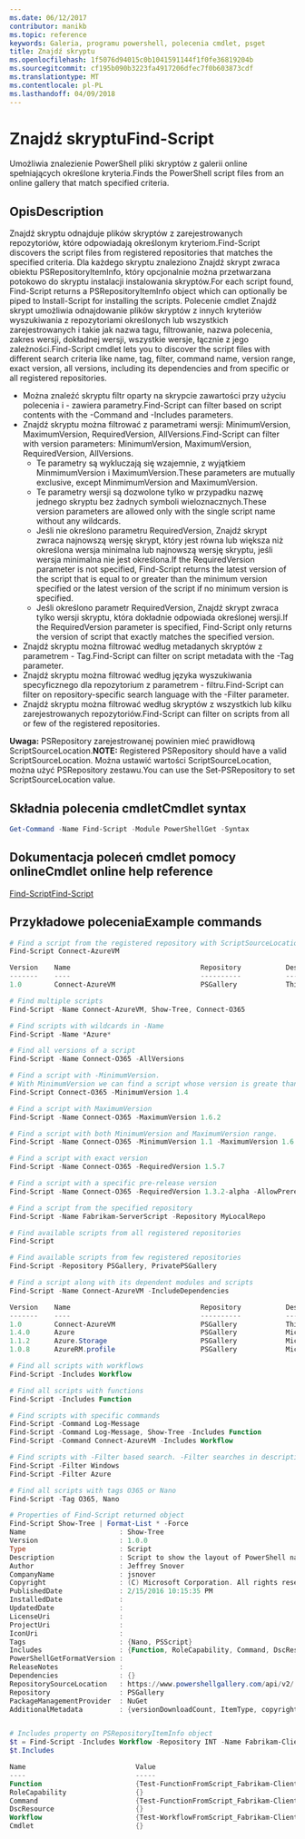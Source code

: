 ```yaml
---
ms.date: 06/12/2017
contributor: manikb
ms.topic: reference
keywords: Galeria, programu powershell, polecenia cmdlet, psget
title: Znajdź skryptu
ms.openlocfilehash: 1f5076d94015c0b1041591144f1f0fe36819204b
ms.sourcegitcommit: cf195b090b3223fa4917206dfec7f0b603873cdf
ms.translationtype: MT
ms.contentlocale: pl-PL
ms.lasthandoff: 04/09/2018
---
```

# <a name="find-script"></a><span data-ttu-id="de077-103">Znajdź skryptu</span><span class="sxs-lookup"><span data-stu-id="de077-103">Find-Script</span></span>

<span data-ttu-id="de077-104">Umożliwia znalezienie PowerShell pliki skryptów z galerii online spełniających określone kryteria.</span><span class="sxs-lookup"><span data-stu-id="de077-104">Finds the PowerShell script files from an online gallery that match specified criteria.</span></span>

## <a name="description"></a><span data-ttu-id="de077-105">Opis</span><span class="sxs-lookup"><span data-stu-id="de077-105">Description</span></span>

<span data-ttu-id="de077-106">Znajdź skryptu odnajduje plików skryptów z zarejestrowanych repozytoriów, które odpowiadają określonym kryteriom.</span><span class="sxs-lookup"><span data-stu-id="de077-106">Find-Script discovers the script files from registered repositories that matches the specified criteria.</span></span>
<span data-ttu-id="de077-107">Dla każdego skryptu znaleziono Znajdź skrypt zwraca obiektu PSRepositoryItemInfo, który opcjonalnie można przetwarzana potokowo do skryptu instalacji instalowania skryptów.</span><span class="sxs-lookup"><span data-stu-id="de077-107">For each script found, Find-Script returns a PSRepositoryItemInfo object which can optionally be piped to Install-Script for installing the scripts.</span></span>
<span data-ttu-id="de077-108">Polecenie cmdlet Znajdź skrypt umożliwia odnajdowanie plików skryptów z innych kryteriów wyszukiwania z repozytoriami określonych lub wszystkich zarejestrowanych i takie jak nazwa tagu, filtrowanie, nazwa polecenia, zakres wersji, dokładnej wersji, wszystkie wersje, łącznie z jego zależności.</span><span class="sxs-lookup"><span data-stu-id="de077-108">Find-Script cmdlet lets you to discover the script files with different search criteria like name, tag, filter, command name, version range, exact version, all versions, including its dependencies and from specific or all registered repositories.</span></span>

- <span data-ttu-id="de077-109">Można znaleźć skryptu filtr oparty na skrypcie zawartości przy użyciu polecenia i - zawiera parametry.</span><span class="sxs-lookup"><span data-stu-id="de077-109">Find-Script can filter based on script contents with the -Command and -Includes parameters.</span></span>
- <span data-ttu-id="de077-110">Znajdź skryptu można filtrować z parametrami wersji: MinimumVersion, MaximumVersion, RequiredVersion, AllVersions.</span><span class="sxs-lookup"><span data-stu-id="de077-110">Find-Script can filter with version parameters: MinimumVersion, MaximumVersion, RequiredVersion, AllVersions.</span></span>
  - <span data-ttu-id="de077-111">Te parametry są wykluczają się wzajemnie, z wyjątkiem MinmimumVersion i MaximumVersion.</span><span class="sxs-lookup"><span data-stu-id="de077-111">These parameters are mutually exclusive, except MinmimumVersion and MaximumVersion.</span></span>
  - <span data-ttu-id="de077-112">Te parametry wersji są dozwolone tylko w przypadku nazwę jednego skryptu bez żadnych symboli wieloznacznych.</span><span class="sxs-lookup"><span data-stu-id="de077-112">These version parameters are allowed only with the single script name without any wildcards.</span></span>
  - <span data-ttu-id="de077-113">Jeśli nie określono parametru RequiredVersion, Znajdź skrypt zwraca najnowszą wersję skrypt, który jest równa lub większa niż określona wersja minimalna lub najnowszą wersję skryptu, jeśli wersja minimalna nie jest określona.</span><span class="sxs-lookup"><span data-stu-id="de077-113">If the RequiredVersion parameter is not specified, Find-Script returns the latest version of the script that is equal to or greater than the minimum version specified or the latest version of the script if no minimum version is specified.</span></span>
  - <span data-ttu-id="de077-114">Jeśli określono parametr RequiredVersion, Znajdź skrypt zwraca tylko wersji skryptu, która dokładnie odpowiada określonej wersji.</span><span class="sxs-lookup"><span data-stu-id="de077-114">If the RequiredVersion parameter is specified, Find-Script only returns the version of script that exactly matches the specified version.</span></span>
- <span data-ttu-id="de077-115">Znajdź skryptu można filtrować według metadanych skryptów z parametrem - Tag.</span><span class="sxs-lookup"><span data-stu-id="de077-115">Find-Script can filter on script metadata with the -Tag parameter.</span></span>
- <span data-ttu-id="de077-116">Znajdź skryptu można filtrować według języka wyszukiwania specyficznego dla repozytorium z parametrem - filtru.</span><span class="sxs-lookup"><span data-stu-id="de077-116">Find-Script can filter on repository-specific search language with the -Filter parameter.</span></span>
- <span data-ttu-id="de077-117">Znajdź skryptu można filtrować według skryptów z wszystkich lub kilku zarejestrowanych repozytoriów.</span><span class="sxs-lookup"><span data-stu-id="de077-117">Find-Script can filter on scripts from all or few of the registered repositories.</span></span>

<span data-ttu-id="de077-118">**Uwaga:** PSRepository zarejestrowanej powinien mieć prawidłową ScriptSourceLocation.</span><span class="sxs-lookup"><span data-stu-id="de077-118">**NOTE:** Registered PSRepository should have a valid ScriptSourceLocation.</span></span> <span data-ttu-id="de077-119">Można ustawić wartości ScriptSourceLocation, można użyć PSRepository zestawu.</span><span class="sxs-lookup"><span data-stu-id="de077-119">You can use the Set-PSRepository to set ScriptSourceLocation value.</span></span>

## <a name="cmdlet-syntax"></a><span data-ttu-id="de077-120">Składnia polecenia cmdlet</span><span class="sxs-lookup"><span data-stu-id="de077-120">Cmdlet syntax</span></span>

```powershell
Get-Command -Name Find-Script -Module PowerShellGet -Syntax
```

## <a name="cmdlet-online-help-reference"></a><span data-ttu-id="de077-121">Dokumentacja poleceń cmdlet pomocy online</span><span class="sxs-lookup"><span data-stu-id="de077-121">Cmdlet online help reference</span></span>

[<span data-ttu-id="de077-122">Find-Script</span><span class="sxs-lookup"><span data-stu-id="de077-122">Find-Script</span></span>](http://go.microsoft.com/fwlink/?LinkId=619785)

## <a name="example-commands"></a><span data-ttu-id="de077-123">Przykładowe polecenia</span><span class="sxs-lookup"><span data-stu-id="de077-123">Example commands</span></span>

```powershell
# Find a script from the registered repository with ScriptSourceLocation
Find-Script Connect-AzureVM

Version    Name                                Repository           Description
-------    ----                                ----------           -----------
1.0        Connect-AzureVM                     PSGallery            This runbook sets up a connection to an Azure vi...

# Find multiple scripts
Find-Script -Name Connect-AzureVM, Show-Tree, Connect-O365

# Find scripts with wildcards in -Name
Find-Script -Name *Azure*

# Find all versions of a script
Find-Script -Name Connect-O365 -AllVersions

# Find a script with -MinimumVersion.
# With MinimumVersion we can find a script whose version is greate than or equal to the specified MinimumVersion value.
Find-Script Connect-O365 -MinimumVersion 1.4

# Find a script with MaximumVersion
Find-Script -Name Connect-O365 -MaximumVersion 1.6.2

# Find a script with both MinimumVersion and MaximumVersion range.
Find-Script -Name Connect-O365 -MinimumVersion 1.1 -MaximumVersion 1.6.2

# Find a script with exact version
Find-Script -Name Connect-O365 -RequiredVersion 1.5.7

# Find a script with a specific pre-release version
Find-Script -Name Connect-O365 -RequiredVersion 1.3.2-alpha -AllowPrerelease

# Find a script from the specified repository
Find-Script -Name Fabrikam-ServerScript -Repository MyLocalRepo

# Find available scripts from all registered repositories
Find-Script

# Find available scripts from few registered repositories
Find-Script -Repository PSGallery, PrivatePSGallery

# Find a script along with its dependent modules and scripts
Find-Script -Name Connect-AzureVM -IncludeDependencies

Version    Name                                Repository           Description
-------    ----                                ----------           -----------
1.0        Connect-AzureVM                     PSGallery            This runbook sets up a connection to an Azure vi...
1.4.0      Azure                               PSGallery            Microsoft Azure PowerShell - Service Management
1.1.2      Azure.Storage                       PSGallery            Microsoft Azure PowerShell - Storage service cmd...
1.0.8      AzureRM.profile                     PSGallery            Microsoft Azure PowerShell - Profile credential ...

# Find all scripts with workflows
Find-Script -Includes Workflow

# Find all scripts with functions
Find-Script -Includes Function

# Find scripts with specific commands
Find-Script -Command Log-Message
Find-Script -Command Log-Message, Show-Tree -Includes Function
Find-Script -Command Connect-AzureVM -Includes Workflow

# Find scripts with -Filter based search. -Filter searches in description and names
Find-Script -Filter Windows
Find-Script -Filter Azure

# Find all scripts with tags O365 or Nano
Find-Script -Tag O365, Nano

# Properties of Find-Script returned object
Find-Script Show-Tree | Format-List * -Force
Name                       : Show-Tree
Version                    : 1.0.0
Type                       : Script
Description                : Script to show the layout of PowerShell namespaces (Trees) using ASCII
Author                     : Jeffrey Snover
CompanyName                : jsnover
Copyright                  : (C) Microsoft Corporation. All rights reserved.
PublishedDate              : 2/15/2016 10:15:35 PM
InstalledDate              :
UpdatedDate                :
LicenseUri                 :
ProjectUri                 :
IconUri                    :
Tags                       : {Nano, PSScript}
Includes                   : {Function, RoleCapability, Command, DscResource...}
PowerShellGetFormatVersion :
ReleaseNotes               :
Dependencies               : {}
RepositorySourceLocation   : https://www.powershellgallery.com/api/v2/
Repository                 : PSGallery
PackageManagementProvider  : NuGet
AdditionalMetadata         : {versionDownloadCount, ItemType, copyright, PackageManagementProvider...}


# Includes property on PSRepositoryItemInfo object
$t = Find-Script -Includes Workflow -Repository INT -Name Fabrikam-ClientScript
$t.Includes

Name                           Value
----                           -----
Function                       {Test-FunctionFromScript_Fabrikam-ClientScript}
RoleCapability                 {}
Command                        {Test-FunctionFromScript_Fabrikam-ClientScript, Test-WorkflowFromScript_Fabrikam-Clie...
DscResource                    {}
Workflow                       {Test-WorkflowFromScript_Fabrikam-ClientScript}
Cmdlet                         {}


```